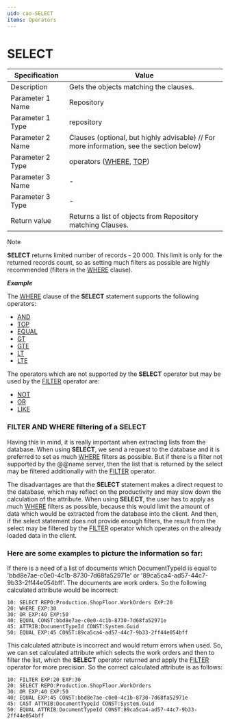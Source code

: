 ```yaml
---
uid: cao-SELECT
items: Operators
---
```


# SELECT 

| Specification         | Value                                                        |
| --------------------- | ------------------------------------------------------------ |
| Description           | Gets the objects matching the clauses.           |
| Parameter 1 Name      | Repository                                                         |
| Parameter 1 Type      | repository                                    |
| Parameter 2 Name      | Clauses (optional, but highly advisable) // For more information, see the section below)           |
| Parameter 2 Type      | operators ([WHERE](https://docs.erp.net/tech/advanced/calculated-attributes/operators/where.html), [TOP](https://docs.erp.net/tech/advanced/calculated-attributes/operators/top.html))                                                           |
| Parameter 3 Name      | -                                                            |
| Parameter 3 Type      | -                                                            |
| Return value          | Returns a list of objects from Repository matching Clauses.                                                        |

> [!NOTE]
> 
> **SELECT** returns limited number of records - 20 000. This limit is only for the returned records count, so as setting much filters as possible are highly recommended (filters in the [WHERE](https://docs.erp.net/tech/advanced/calculated-attributes/operators/where.html) clause).

***Example***

The [WHERE](https://docs.erp.net/tech/advanced/calculated-attributes/operators/where.html) clause of the **SELECT** statement supports the following operators:

- [AND](https://docs.erp.net/tech/advanced/calculated-attributes/operators/and.html)
- [TOP](https://docs.erp.net/tech/advanced/calculated-attributes/operators/top.html)
- [EQUAL](https://docs.erp.net/tech/advanced/calculated-attributes/operators/equal.html)
- [GT](https://docs.erp.net/tech/advanced/calculated-attributes/operators/gt.html)
- [GTE](https://docs.erp.net/tech/advanced/calculated-attributes/operators/gte.html)
- [LT](https://docs.erp.net/tech/advanced/calculated-attributes/operators/lt.html)
- [LTE](https://docs.erp.net/tech/advanced/calculated-attributes/operators/lte.html)

The operators which are not supported by the **SELECT** operator but may be used by the [FILTER](https://docs.erp.net/tech/advanced/calculated-attributes/operators/filter.html) operator are:

- [NOT](https://docs.erp.net/tech/advanced/calculated-attributes/operators/not.html)
- [OR](https://docs.erp.net/tech/advanced/calculated-attributes/operators/or.html)
- [LIKE](https://docs.erp.net/tech/advanced/calculated-attributes/operators/like.html)

### FILTER AND WHERE filtering of a SELECT

Having this in mind, it is really important when extracting lists from the database. When using **SELECT**, we send a request to the database and it is preferred to set as much [WHERE](https://docs.erp.net/tech/advanced/calculated-attributes/operators/where.html) filters as possible. But if there is a filter not supported by the @@name server, then the list that is returned by the select may be filtered additionally with the [FILTER](https://docs.erp.net/tech/advanced/calculated-attributes/operators/filter.html) operator.

The disadvantages are that the **SELECT** statement makes a direct request to the database, which may reflect on the productivity and may slow down the calculation of the attribute. When using **SELECT**, the user has to apply as much [WHERE](https://docs.erp.net/tech/advanced/calculated-attributes/operators/where.html) filters as possible, because this would limit the amount of data which would be extracted from the database into the client. And then, if the select statement does not provide enough filters, the result from the select may be filtered by the [FILTER](https://docs.erp.net/tech/advanced/calculated-attributes/operators/filter.html) operator which operates on the already loaded data in the client.

### Here are some examples to picture the information so far:

If there is a need of a list of documents which DocumentTypeId is equal to 'bbd8e7ae-c0e0-4c1b-8730-7d68fa52971e' or '89ca5ca4-ad57-44c7-9b33-2ff44e054bff'. The documents are work orders. So the following calculated attribute would be incorrect:

```
10: SELECT REPO:Production.ShopFloor.WorkOrders EXP:20
20: WHERE EXP:30
30: OR EXP:40 EXP:50
40: EQUAL CONST:bbd8e7ae-c0e0-4c1b-8730-7d68fa52971e
45: ATTRIB:DocumentTypeId CONST:System.Guid
50: EQUAL EXP:45 CONST:89ca5ca4-ad57-44c7-9b33-2ff44e054bff
```

This calculated attribute is incorrect and would return errors when used. So, we can set calculated attribute which selects the work orders and then to filter the list, which the **SELECT** operator returned and apply the [FILTER](https://docs.erp.net/tech/advanced/calculated-attributes/operators/filter.html) operator for more precision. So the correct calculated attribute is as follows:

```
10: FILTER EXP:20 EXP:30
20: SELECT REPO:Production.ShopFloor.WorkOrders 
30: OR EXP:40 EXP:50
40: EQUAL EXP:45 CONST:bbd8e7ae-c0e0-4c1b-8730-7d68fa52971e
45: CAST ATTRIB:DocumentTypeId CONST:System.Guid
50: EQUAL ATTRIB:DocumentTypeId CONST:89ca5ca4-ad57-44c7-9b33-2ff44e054bff
```
